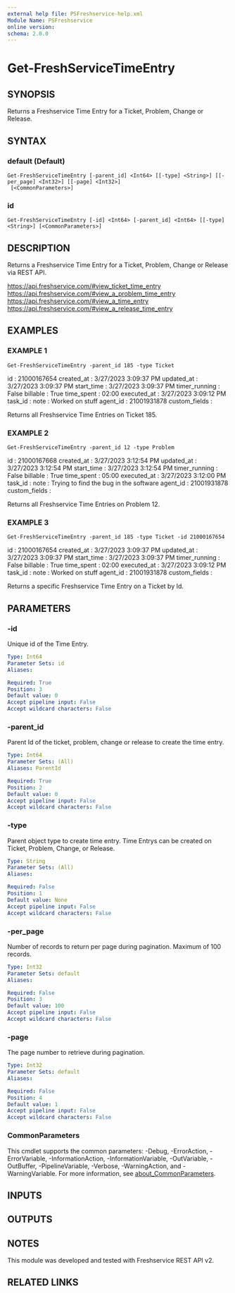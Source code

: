 ```yaml
---
external help file: PSFreshservice-help.xml
Module Name: PSFreshservice
online version:
schema: 2.0.0
---
```


# Get-FreshServiceTimeEntry

## SYNOPSIS
Returns a Freshservice Time Entry for a Ticket, Problem, Change or Release.

## SYNTAX

### default (Default)
```
Get-FreshServiceTimeEntry [-parent_id] <Int64> [[-type] <String>] [[-per_page] <Int32>] [[-page] <Int32>]
 [<CommonParameters>]
```

### id
```
Get-FreshServiceTimeEntry [-id] <Int64> [-parent_id] <Int64> [[-type] <String>] [<CommonParameters>]
```

## DESCRIPTION
Returns a Freshservice Time Entry for a Ticket, Problem, Change or Release via REST API.

https://api.freshservice.com/#view_ticket_time_entry
https://api.freshservice.com/#view_a_problem_time_entry
https://api.freshservice.com/#view_a_time_entry
https://api.freshservice.com/#view_a_release_time_entry

## EXAMPLES

### EXAMPLE 1
```
Get-FreshServiceTimeEntry -parent_id 185 -type Ticket
```

id            : 21000167654
created_at    : 3/27/2023 3:09:37 PM
updated_at    : 3/27/2023 3:09:37 PM
start_time    : 3/27/2023 3:09:37 PM
timer_running : False
billable      : True
time_spent    : 02:00
executed_at   : 3/27/2023 3:09:12 PM
task_id       :
note          : Worked on stuff
agent_id      : 21001931878
custom_fields :

Returns all Freshservice Time Entries on Ticket 185.

### EXAMPLE 2
```
Get-FreshServiceTimeEntry -parent_id 12 -type Problem
```

id            : 21000167668
created_at    : 3/27/2023 3:12:54 PM
updated_at    : 3/27/2023 3:12:54 PM
start_time    : 3/27/2023 3:12:54 PM
timer_running : False
billable      : True
time_spent    : 05:00
executed_at   : 3/27/2023 3:12:00 PM
task_id       :
note          : Trying to find the bug in the software
agent_id      : 21001931878
custom_fields :

Returns all Freshservice Time Entries on Problem 12.

### EXAMPLE 3
```
Get-FreshServiceTimeEntry -parent_id 185 -type Ticket -id 21000167654
```

id            : 21000167654
created_at    : 3/27/2023 3:09:37 PM
updated_at    : 3/27/2023 3:09:37 PM
start_time    : 3/27/2023 3:09:37 PM
timer_running : False
billable      : True
time_spent    : 02:00
executed_at   : 3/27/2023 3:09:12 PM
task_id       :
note          : Worked on stuff
agent_id      : 21001931878
custom_fields :

Returns a specific Freshservice Time Entry on a Ticket by Id.

## PARAMETERS

### -id
Unique id of the Time Entry.

```yaml
Type: Int64
Parameter Sets: id
Aliases:

Required: True
Position: 3
Default value: 0
Accept pipeline input: False
Accept wildcard characters: False
```

### -parent_id
Parent Id of the ticket, problem, change or release to create the time entry.

```yaml
Type: Int64
Parameter Sets: (All)
Aliases: ParentId

Required: True
Position: 2
Default value: 0
Accept pipeline input: False
Accept wildcard characters: False
```

### -type
Parent object type to create time entry.
Time Entrys can be created on Ticket, Problem, Change, or Release.

```yaml
Type: String
Parameter Sets: (All)
Aliases:

Required: False
Position: 1
Default value: None
Accept pipeline input: False
Accept wildcard characters: False
```

### -per_page
Number of records to return per page during pagination. 
Maximum of 100 records.

```yaml
Type: Int32
Parameter Sets: default
Aliases:

Required: False
Position: 3
Default value: 100
Accept pipeline input: False
Accept wildcard characters: False
```

### -page
The page number to retrieve during pagination.

```yaml
Type: Int32
Parameter Sets: default
Aliases:

Required: False
Position: 4
Default value: 1
Accept pipeline input: False
Accept wildcard characters: False
```

### CommonParameters
This cmdlet supports the common parameters: -Debug, -ErrorAction, -ErrorVariable, -InformationAction, -InformationVariable, -OutVariable, -OutBuffer, -PipelineVariable, -Verbose, -WarningAction, and -WarningVariable. For more information, see [about_CommonParameters](http://go.microsoft.com/fwlink/?LinkID=113216).

## INPUTS

## OUTPUTS

## NOTES
This module was developed and tested with Freshservice REST API v2.

## RELATED LINKS
